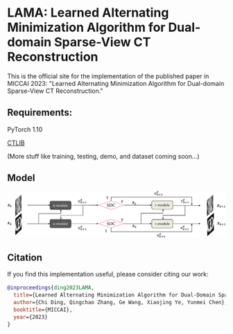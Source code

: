 # LAMA: Learned Alternating Minimization Algorithm for Dual-domain Sparse-View CT Reconstruction

This is the official site for the implementation of the published paper in MICCAI 2023: "Learned Alternating Minimization Algorithm for Dual-domain Sparse-View CT Reconstruction."


## Requirements:
PyTorch 1.10

[CTLIB](https://github.com/xwj01/CTLIB)

(More stuff like training, testing, demo, and dataset coming soon...)

## Model
![](https://github.com/chrisdcs/LAMA-Learned-Alternating-Minimization-Algorithm/blob/master/figures/iteration.jpg)


## Citation
If you find this implementation useful, please consider citing our work:
```bibtex
@inproceedings{ding2023LAMA,
  title={Learned Alternating Minimization Algorithm for Dual-Domain Sparse-View CT Reconstruction},
  author={Chi Ding, Qingchao Zhang, Ge Wang, Xiaojing Ye, Yunmei Chen},
  booktitle={MICCAI},
  year={2023}
}
```
